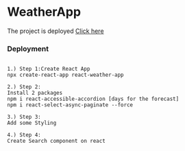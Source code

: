 WeatherApp
======================

The project is deployed [Click here](https://main.d1fdd78nfqibtx.amplifyapp.com/)
### Deployment
```

1.) Step 1:Create React App 
npx create-react-app react-weather-app

2.) Step 2:
Install 2 packages
npm i react-accessible-accordion [days for the forecast]
npm i react-select-async-paginate --force

3.) Step 3:
Add some Styling 

4.) Step 4:
Create Search component on react

```